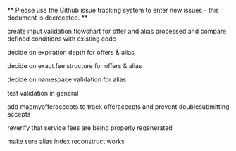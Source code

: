 ** Please use the Github issue tracking system to enter new issues - this document is decrecated. ** 

create input validation flowchart for offer and alias processed and compare defined conditions with existing code

decide on expiration depth for offers & alias

decide on exact fee structure for offers & alias

decide on namespace validation for alias

test validation in general

add mapmyofferaccepts to track offeraccepts and prevent doublesubmitting accepts

reverify that service fees are being properly regenerated

make sure alias index reconstruct works
